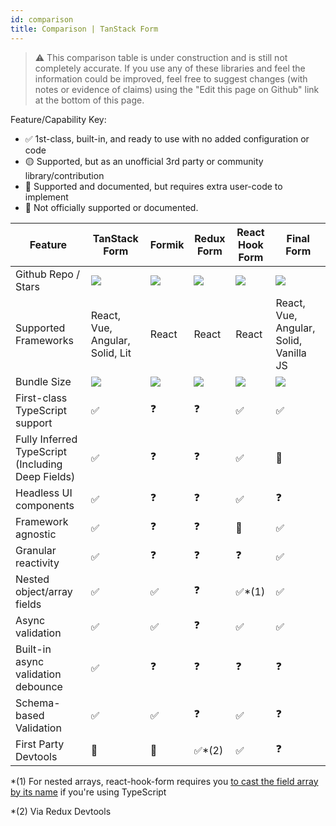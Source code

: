 ```yaml
---
id: comparison
title: Comparison | TanStack Form
---
```


> ⚠️ This comparison table is under construction and is still not completely accurate. If you use any of these libraries and feel the information could be improved, feel free to suggest changes (with notes or evidence of claims) using the "Edit this page on Github" link at the bottom of this page.

Feature/Capability Key:

- ✅ 1st-class, built-in, and ready to use with no added configuration or code
- 🟡 Supported, but as an unofficial 3rd party or community library/contribution
- 🔶 Supported and documented, but requires extra user-code to implement
- 🛑 Not officially supported or documented.

| Feature                                           | TanStack Form                               | Formik                        | Redux Form                             | React Hook Form                                  | Final Form                             |
| ------------------------------------------------- |----------------------------------------------| ------------------------------ | -------------------------------------- | ------------------------------------------------ | -------------------------------------- |
| Github Repo / Stars                               | [![][stars-tanstack-form]][gh-tanstack-form] | [![][stars-formik]][gh-formik] | [![][stars-redux-form]][gh-redux-form] | [![][stars-react-hook-form]][gh-react-hook-form] | [![][stars-final-form]][gh-final-form] |
| Supported Frameworks                              | React, Vue, Angular, Solid, Lit             | React                         | React                                  | React                                            | React, Vue, Angular, Solid, Vanilla JS                                  |
| Bundle Size                                       | [![][bp-tanstack-form]][bpl-tanstack-form]  | [![][bp-formik]][bpl-formik]  | [![][bp-redux-form]][bpl-redux-form]   | [![][bp-react-hook-form]][bpl-react-hook-form]   | [![][bp-final-form]][bpl-final-form]                                       |
| First-class TypeScript support                    | ✅                                           | ❓                            | ❓                                      | ✅                                               | ✅                                     |
| Fully Inferred TypeScript (Including Deep Fields) | ✅                                           | ❓                            | ❓                                      | ✅                                               | 🛑                                     |
| Headless UI components                            | ✅                                           | ❓                            | ❓                                      | ✅                                               | ❓                                     |
| Framework agnostic                                | ✅                                           | ❓                            | ❓                                      | 🛑                                               | ✅                                     |
| Granular reactivity                               | ✅                                           | ❓                            | ❓                                      | ❓                                               | ✅                                     |
| Nested object/array fields                        | ✅                                           | ✅                            | ❓                                      | ✅*(1)                                           | ✅                                     |
| Async validation                                  | ✅                                           | ✅                            | ❓                                      | ✅                                               | ✅                                     |
| Built-in async validation debounce                | ✅                                           | ❓                            | ❓                                      | ❓                                               | ❓                                     |
| Schema-based Validation                           | ✅                                           | ✅                            | ❓                                      | ✅                                               | ❓                                     |
| First Party Devtools                              | 🛑                                            | 🛑                             | ✅*(2)                                  | ✅                                               | ❓                                     |

*(1) For nested arrays, react-hook-form requires you [to cast the field array by its name](https://react-hook-form.com/docs/usefieldarray) if you're using TypeScript

*(2) Via Redux Devtools

[bpl-tanstack-form]: https://bundlephobia.com/result?p=@tanstack/react-form
[bp-tanstack-form]: https://badgen.net/bundlephobia/minzip/@tanstack/react-form?label=💾
[gh-tanstack-form]: https://github.com/TanStack/form
[stars-tanstack-form]: https://img.shields.io/github/stars/TanStack/form?label=%F0%9F%8C%9F

[bpl-formik]: https://bundlephobia.com/result?p=formik
[bp-formik]: https://badgen.net/bundlephobia/minzip/formik?label=💾
[gh-formik]: https://github.com/jaredpalmer/formik
[stars-formik]: https://img.shields.io/github/stars/jaredpalmer/formik?label=%F0%9F%8C%9F


[bpl-redux-form]: https://bundlephobia.com/result?p=redux-form
[bp-redux-form]: https://badgen.net/bundlephobia/minzip/redux-form?label=💾
[gh-redux-form]: https://github.com/redux-form/redux-form
[stars-redux-form]: https://img.shields.io/github/stars/redux-form/redux-form?label=%F0%9F%8C%9F

[bpl-react-hook-form]: https://bundlephobia.com/result?p=react-hook-form
[bp-react-hook-form]: https://badgen.net/bundlephobia/minzip/react-hook-form?label=💾
[gh-react-hook-form]: https://github.com/react-hook-form/react-hook-form
[stars-react-hook-form]: https://img.shields.io/github/stars/react-hook-form/react-hook-form?label=%F0%9F%8C%9F

[bpl-final-form]: https://bundlephobia.com/result?p=final-form
[bp-final-form]: https://badgen.net/bundlephobia/minzip/final-form?label=💾
[gh-final-form]: https://github.com/final-form/final-form
[stars-final-form]: https://img.shields.io/github/stars/final-form/final-form?label=%F0%9F%8C%9F
